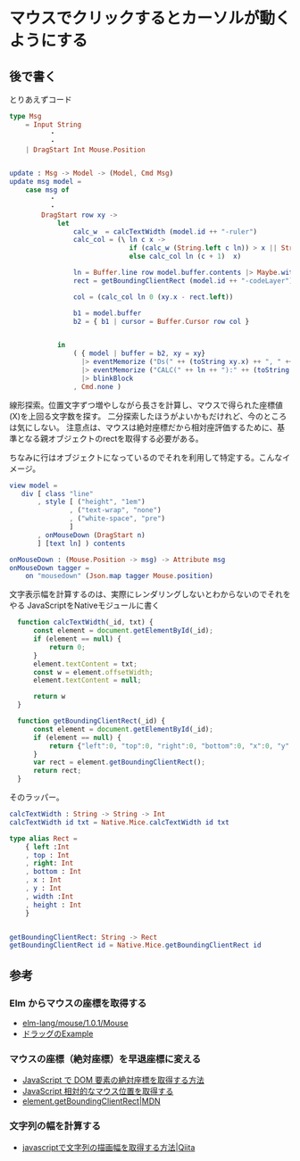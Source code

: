 # マウスでクリックするとカーソルが動くようにする

## 後で書く

とりあえずコード

```elm
type Msg
    = Input String
          ・
          ・
    | DragStart Int Mouse.Position


update : Msg -> Model -> (Model, Cmd Msg)
update msg model =
    case msg of
          ・
          ・
        DragStart row xy ->
            let
                calc_w  = calcTextWidth (model.id ++ "-ruler")
                calc_col = (\ ln c x ->
                              if (calc_w (String.left c ln)) > x || String.length ln < c  then c - 1
                              else calc_col ln (c + 1)  x)

                ln = Buffer.line row model.buffer.contents |> Maybe.withDefault ""
                rect = getBoundingClientRect (model.id ++ "-codeLayer")

                col = (calc_col ln 0 (xy.x - rect.left))

                b1 = model.buffer
                b2 = { b1 | cursor = Buffer.Cursor row col }


            in
                ( { model | buffer = b2, xy = xy}
                  |> eventMemorize ("Ds(" ++ (toString xy.x) ++ ", " ++ (toString xy.y) ++ "{lft" ++ (toString rect.left) ++")")
                  |> eventMemorize ("CALC(" ++ ln ++ "):" ++ (toString col))
                  |> blinkBlock
                , Cmd.none )
```

線形探索。位置文字ずつ増やしながら長さを計算し、マウスで得られた座標値(X)を上回る文字数を探す。
二分探索したほうがよいかもだけれど、今のところは気にしない。
注意点は、マウスは絶対座標だから相対座評価するために、基準となる親オブジェクトのrectを取得する必要がある。

ちなみに行はオブジェクトになっているのでそれを利用して特定する。こんなイメージ。

```elm
view model =
   div [ class "line"
       , style [ ("height", "1em")
               , ("text-wrap", "none")
               , ("white-space", "pre")
               ]
       , onMouseDown (DragStart n)
       ] [text ln] ) contents

onMouseDown : (Mouse.Position -> msg) -> Attribute msg
onMouseDown tagger =
    on "mousedown" (Json.map tagger Mouse.position)
```

文字表示幅を計算するのは、実際にレンダリングしないとわからないのでそれをやる JavaScriptをNativeモジュールに書く

```javascript
  function calcTextWidth(_id, txt) {
	  const element = document.getElementById(_id); 
      if (element == null) {
          return 0;
      }
      element.textContent = txt;
      const w = element.offsetWidth;
      element.textContent = null;

      return w
  }

  function getBoundingClientRect(_id) {
	  const element = document.getElementById(_id); 
      if (element == null) {
          return {"left":0, "top":0, "right":0, "bottom":0, "x":0, "y":0, "width":0, "height":0};
      }
      var rect = element.getBoundingClientRect();
      return rect;
  }
```

そのラッパー。

```elm
calcTextWidth : String -> String -> Int
calcTextWidth id txt = Native.Mice.calcTextWidth id txt

type alias Rect =
    { left :Int
    , top : Int
    , right: Int
    , bottom : Int
    , x : Int
    , y : Int
    , width :Int
    , height : Int
    }


getBoundingClientRect: String -> Rect
getBoundingClientRect id = Native.Mice.getBoundingClientRect id
```


## 参考

### Elm からマウスの座標を取得する

* [elm-lang/mouse/1.0.1/Mouse](http://package.elm-lang.org/packages/elm-lang/mouse/1.0.1/Mouse)
* [ドラッグのExample](http://elm-lang.org/examples/drag)

### マウスの座標（絶対座標）を早退座標に変える

* [JavaScript で DOM 要素の絶対座標を取得する方法](http://phiary.me/javascript-get-bounding-client-rect-absolute-position/)
* [JavaScript 相対的なマウス位置を取得する](http://tmlife.net/programming/javascript/javascript-mouse-pos.html)
* [element.getBoundingClientRect|MDN](https://developer.mozilla.org/ja/docs/Web/API/Element/getBoundingClientRect)

### 文字列の幅を計算する

* [javascriptで文字列の描画幅を取得する方法|Qiita](https://qiita.com/Sinraptor@github/items/1b3802db80eadf864633)


